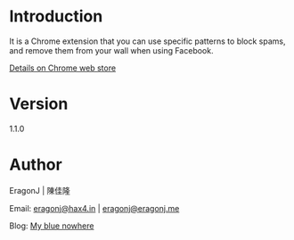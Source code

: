 Introduction
============

It is a Chrome extension that you can use specific patterns to block spams, and remove them from your wall when using Facebook.

[Details on Chrome web store](https://chrome.google.com/webstore/detail/ieohahnnccniajelojoanhpfppgincod)

Version
=======

1.1.0

Author
======

EragonJ | 陳佳隆

Email: eragonj@hax4.in | eragonj@eragonj.me

Blog: [My blue nowhere](http://eragonj.hax4.in)

